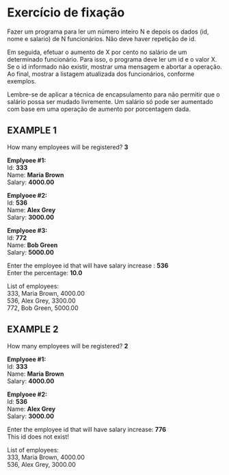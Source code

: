 # Exercício de fixação

Fazer um programa para ler um número inteiro N e depois os dados (id, nome e salario) de
N funcionários. Não deve haver repetição de id.

Em seguida, efetuar o aumento de X por cento no salário de um determinado funcionário.
Para isso, o programa deve ler um id e o valor X. Se o id informado não existir, mostrar uma
mensagem e abortar a operação. Ao final, mostrar a listagem atualizada dos funcionários,
conforme exemplos.

Lembre-se de aplicar a técnica de encapsulamento para não permitir que o salário possa
ser mudado livremente. Um salário só pode ser aumentado com base em uma operação de
aumento por porcentagem dada.

## EXAMPLE 1

How many employees will be registered? **3**<br>

**Emplyoee #1:**<br>
Id: **333**<br>
Name: **Maria Brown**<br>
Salary: **4000.00**<br>

**Emplyoee #2:**<br>
Id: **536**<br>
Name: **Alex Grey**<br>
Salary: **3000.00**<br>

**Emplyoee #3:**<br>
Id: **772**<br>
Name: **Bob Green**<br>
Salary: **5000.00**<br>

Enter the employee id that will have salary increase : **536**<br>
Enter the percentage: **10.0**<br>

List of employees:<br>
333, Maria Brown, 4000.00<br>
536, Alex Grey, 3300.00<br>
772, Bob Green, 5000.00<br>

## EXAMPLE 2 

How many employees will be registered? **2**<br>

**Emplyoee #1:**<br>
Id: **333**<br>
Name: **Maria Brown**<br>
Salary: **4000.00**<br>

**Emplyoee #2:**<br>
Id: **536**<br>
Name: **Alex Grey**<br>
Salary: **3000.00**<br>

Enter the employee id that will have salary increase: **776**<br>
This id does not exist!<br>

List of employees:<br>
333, Maria Brown, 4000.00<br>
536, Alex Grey, 3000.00<br>
